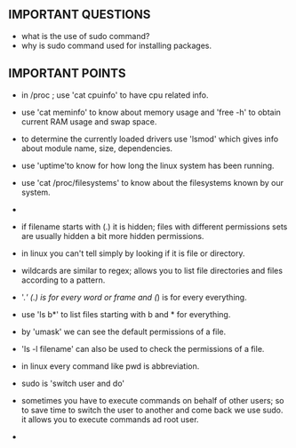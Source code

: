 ## IMPORTANT QUESTIONS
- what is the use of sudo command?
- why is sudo command used for installing packages.


## IMPORTANT POINTS
- in /proc  ; use 'cat cpuinfo' to have cpu related info.
- use 'cat meminfo' to know about memory usage and 'free -h' to obtain current RAM usage and swap space.
- to determine the currently loaded drivers use 'lsmod' which gives info about module name, size, dependencies.
- use 'uptime'to know for how long the linux system has been running.
- use 'cat /proc/filesystems' to know about the filesystems known by our system.
- 


- if filename starts with (.) it is hidden; files with different permissions sets are usually hidden a bit more hidden permissions.
- in linux you can't tell simply by looking if it is file or directory.
- wildcards are similar to regex; allows you to list file directories and files according to a pattern.
- '.*' (.) is for every word or frame and (*) is for every everything.
- use 'ls b*' to list files starting with b and * for everything.
- by 'umask' we can see the default permissions of a file. 
- 'ls -l filename' can also be used to check the permissions of a file.
- in linux every command like pwd is abbreviation.
- sudo is 'switch user and do'
- sometimes you have to execute commands on behalf of other users; so to save time to switch the user to another and come back we use sudo. it allows you to execute commands ad root user.
- 

